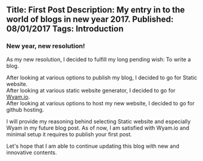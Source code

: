 Title: First Post
Description: My entry in to the world of blogs in new year 2017.
Published: 08/01/2017
Tags: Introduction
---
<h3>New year, new resolution!</h3>
<p>
As my new resolution, I decided to fulfill my long pending wish: To write a blog.
</p>
<p>
After looking at various options to publish my blog, I decided to go for Static website.<br/>
After looking at various static website generator, I decided to go for <a href="Wyam.io">Wyam.io</a>.<br/>
After looking at various options to host my new website, I decided to go for github hosting.
</p>
<p>
    I will provide my reasoning behind selecting Static website and especially Wyam in my future blog post.
    As of now, I am satisfied with Wyam.io and minimal setup it requires to publish your first post.
</p>
<p>
    Let's hope that I am able to continue updating this blog with new and innovative contents.
</p>